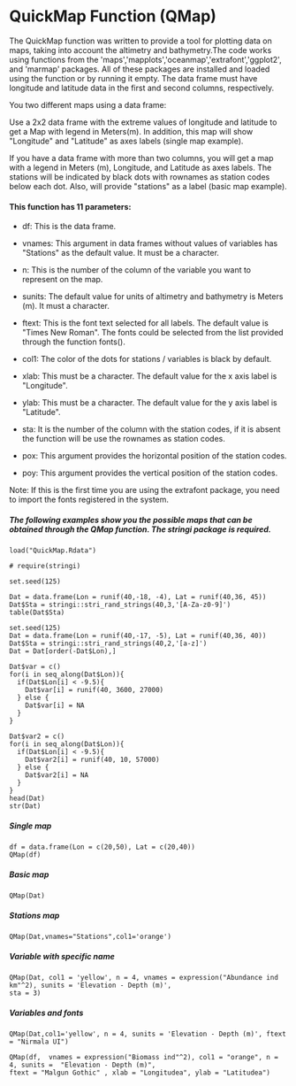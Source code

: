 
# QuickMap Function (QMap)

The QuickMap function was written to provide a tool for plotting data on maps, taking into account the altimetry and bathymetry.The code works using functions from the 'maps','mapplots','oceanmap','extrafont','ggplot2', and 'marmap' packages. All of these packages are installed and loaded using the function or by running it empty. The data frame must have longitude and latitude data in the first and second columns, respectively.

You two different maps using a data frame:

Use a 2x2 data frame with the extreme values of longitude and latitude to get a Map with legend in Meters(m). In addition, this map will show "Longitude" and "Latitude" as axes labels (single map example).

If you have a data frame with more than two columns, you will get a map with a legend in Meters (m), Longitude, and Latitude as axes labels. The stations will be indicated by black dots with rownames as station codes below each dot. Also, will provide "stations" as a label (basic map example).


#### This function has 11 parameters:

* df: This is the data frame.

* vnames: This argument in data frames without values of variables has "Stations" as the default value. It must be a character.

* n: This is the number of the column of the variable you want to represent on the map.

* sunits: The default value for units of altimetry and bathymetry is Meters (m). It must a character.

* ftext: This is the font text selected for all labels. The default value is "Times New Roman". The fonts could be selected from the list provided through the function fonts().

* col1: The color of the dots for stations / variables is black by default.

* xlab: This must be a character. The default value for the x axis label is "Longitude".

* ylab: This must be a character. The default value for the y axis label is "Latitude".

* sta: It is the number of the column with the station codes, if it is absent the function will be use the rownames as station codes.

* pox: This argument provides the horizontal position of the station codes.

* poy: This argument provides the vertical position of the station codes.

Note: If this is the first time you are using the extrafont package, you need to import the fonts registered in the system.
 
      
##### The following examples show you the possible maps that can be obtained through the QMap function. The stringi package is required.

```{r}
load("QuickMap.Rdata")

# require(stringi)

set.seed(125)

Dat = data.frame(Lon = runif(40,-18, -4), Lat = runif(40,36, 45))
Dat$Sta = stringi::stri_rand_strings(40,3,'[A-Za-z0-9]')
table(Dat$Sta)

set.seed(125)
Dat = data.frame(Lon = runif(40,-17, -5), Lat = runif(40,36, 40))
Dat$Sta = stringi::stri_rand_strings(40,2,'[a-z]')
Dat = Dat[order(-Dat$Lon),]

Dat$var = c() 
for(i in seq_along(Dat$Lon)){
  if(Dat$Lon[i] < -9.5){
    Dat$var[i] = runif(40, 3600, 27000)
  } else {
    Dat$var[i] = NA
  }
}

Dat$var2 = c()
for(i in seq_along(Dat$Lon)){
  if(Dat$Lon[i] < -9.5){
    Dat$var2[i] = runif(40, 10, 57000)
  } else {
    Dat$var2[i] = NA
  }
}
head(Dat)
str(Dat)

```

##### Single map

```{r}
df = data.frame(Lon = c(20,50), Lat = c(20,40))
QMap(df)
```

##### Basic  map
```{r}
QMap(Dat) 
```


##### Stations map
```{r}
QMap(Dat,vnames="Stations",col1='orange')
```

##### Variable with specific name
```{r}
QMap(Dat, col1 = 'yellow', n = 4, vnames = expression("Abundance ind km"^2), sunits = 'Elevation - Depth (m)',
sta = 3)
```

##### Variables and fonts


```{r}
QMap(Dat,col1='yellow', n = 4, sunits = 'Elevation - Depth (m)', ftext = "Nirmala UI")
```

```{r}
QMap(df,  vnames = expression("Biomass ind"^2), col1 = "orange", n = 4, sunits =  "Elevation - Depth (m)", 
ftext = "Malgun Gothic" , xlab = "Longitudea", ylab = "Latitudea")
```

